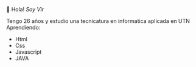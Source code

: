 👋 Hola! *Soy Vir*

Tengo 26 años y estudio una tecnicatura en informatica aplicada en UTN
Aprendiendo: 
- Html
- Css
- Javascript
- JAVA



